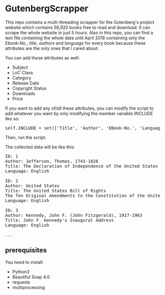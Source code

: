 # GutenbergScrapper
This repo contains a multi-threading scrapper for the Gutenberg's project website which contains 56,920 books free to read and download. It can scrape the whole website in just 5 hours. Also in this repo, you can find a text file containing the whole data until April 2018 containing only the _Ebook-No._, _title_, _authors_ and _language_ for every book because these attributes are the only ones that I cared about.

You can add these attributes as well:

- Subject
- LoC Class
- Category
- Release Date
- Copyright Status
- Downloads
- Price

If you want to add any of/all these attributes, you can modify the script to add whatever you want by only modifying the member variable _INCLUDE_ like so:
<pre>self.INCLUDE = set(['Title', 'Author', 'EBook-No.', 'Language'])</pre>
  
Then, run the script.

The collected data will be like this:
<pre>
ID: 1
Author: Jefferson, Thomas, 1743-1826
Title: The Declaration of Independence of the United States of America
Language: English

ID: 2
Author: United States
Title: The United States Bill of Rights
The Ten Original Amendments to the Constitution of the United States
Language: English

ID: 3
Author: Kennedy, John F. (John Fitzgerald), 1917-1963
Title: John F. Kennedy's Inaugural Address
Language: English

...
</pre>

## prerequisites

You need to install:

- Python3
- Beautiful Soap 4.0
- requests
- multiprocessing




